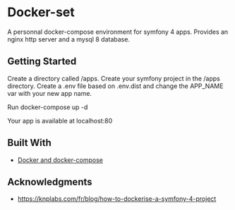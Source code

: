 # Docker-set

A personnal docker-compose environment for symfony 4 apps.
Provides an nginx http server and a mysql 8 database.

## Getting Started
Create a directory called /apps.
Create your symfony project in the /apps directory.
Create a .env file based on .env.dist and change the APP_NAME var with your new app name.

Run docker-compose up -d

Your app is available at localhost:80

## Built With

* [Docker and docker-compose](https://docs.docker.com/)

## Acknowledgments

* https://knplabs.com/fr/blog/how-to-dockerise-a-symfony-4-project
